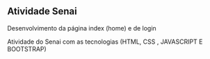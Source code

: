 ## Atividade Senai 
<p> Desenvolvimento da página index (home) e de login </p>
<p>
Atividade do Senai com as tecnologias (HTML, CSS , JAVASCRIPT E BOOTSTRAP)
</p> 
